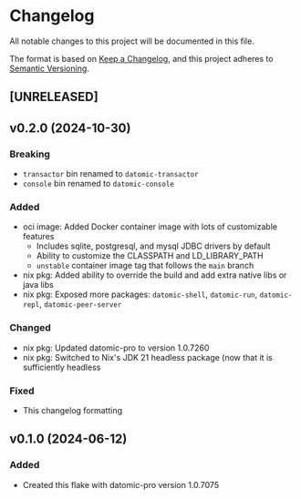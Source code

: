 # Changelog

All notable changes to this project will be documented in this file.

The format is based on [Keep a Changelog](https://keepachangelog.com/en/1.1.0/),
and this project adheres to [Semantic Versioning](https://semver.org/spec/v2.0.0.html).

## [UNRELEASED]

## v0.2.0 (2024-10-30)

### Breaking

- `transactor` bin renamed to `datomic-transactor`
- `console` bin renamed to `datomic-console`

### Added

- oci image: Added Docker container image with lots of customizable features
   - Includes sqlite, postgresql, and mysql JDBC drivers by default
   - Ability to customize the CLASSPATH and LD_LIBRARY_PATH
   - `unstable` container image tag that follows the `main` branch
- nix pkg: Added ability to override the build and add extra native libs or java libs
- nix pkg: Exposed more packages: `datomic-shell`, `datomic-run`, `datomic-repl`, `datomic-peer-server`

### Changed

- nix pkg: Updated datomic-pro to version 1.0.7260
- nix pkg: Switched to Nix's JDK 21 headless package (now that it is sufficiently headless

### Fixed

- This changelog formatting

## v0.1.0 (2024-06-12)


### Added

- Created this flake with datomic-pro version 1.0.7075
